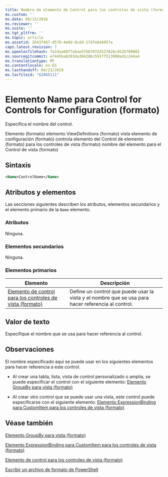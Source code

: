 ```yaml
---
title: Nombre de elemento de Control para los controles de vista (formato) | Microsoft Docs
ms.custom: ''
ms.date: 09/13/2016
ms.reviewer: ''
ms.suite: ''
ms.tgt_pltfrm: ''
ms.topic: article
ms.assetid: 26437467-d578-4e8d-8cdd-17dfe644957a
caps.latest.revision: 7
ms.openlocfilehash: 7e24aa60f7abae5768707d2527826c452b709002
ms.sourcegitcommit: e7445ba8203da304286c591ff513900ad1c244a4
ms.translationtype: MT
ms.contentlocale: es-ES
ms.lasthandoff: 04/23/2019
ms.locfileid: "62065111"
---
```

# <a name="name-element-for-control-for-controls-for-view-format"></a>Elemento Name para Control for Controls for Configuration (formato)

Especifica el nombre del control.

Elemento (formato) elemento ViewDefinitions (formato) vista elemento de configuración (formato) controla elemento del Control de elemento (formato) para los controles de vista (formato) nombre del elemento para el Control de vista (formato)

## <a name="syntax"></a>Sintaxis

```xml
<Name>ControlName</Name>
```

## <a name="attributes-and-elements"></a>Atributos y elementos

Las secciones siguientes describen los atributos, elementos secundarios y el elemento primario de la `Name` elemento.

### <a name="attributes"></a>Atributos

Ninguna.

### <a name="child-elements"></a>Elementos secundarios

Ninguna.

### <a name="parent-elements"></a>Elementos primarios

|Elemento|Descripción|
|-------------|-----------------|
|[Elemento de control para los controles de vista (formato)](./control-element-for-controls-for-view-format.md)|Define un control que puede usar la vista y el nombre que se usa para hacer referencia al control.|

## <a name="text-value"></a>Valor de texto

Especifique el nombre que se usa para hacer referencia al control.

## <a name="remarks"></a>Observaciones

El nombre especificado aquí se puede usar en los siguientes elementos para hacer referencia a este control.

- Al crear una tabla, lista, vista de control personalizado o amplia, se puede especificar el control con el siguiente elemento: [Elemento GroupBy para vista (formato)](./groupby-element-for-view-format.md)

- Al crear otro control que se puede usar una vista, este control puede especificarse con el siguiente elemento: [Elemento ExpressionBinding para CustomItem para los controles de vista (formato)](./expressionbinding-element-for-customitem-for-controls-for-view-format.md)

## <a name="see-also"></a>Véase también

[Elemento GroupBy para vista (formato)](./groupby-element-for-view-format.md)

[Elemento ExpressionBinding para CustomItem para los controles de vista (formato)](./expressionbinding-element-for-customitem-for-controls-for-view-format.md)

[Elemento de control para los controles de vista (formato)](./control-element-for-controls-for-view-format.md)

[Escribir un archivo de formato de PowerShell](./writing-a-powershell-formatting-file.md)
